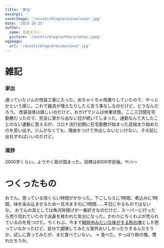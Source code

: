 ```yaml
---
title: '家出'
excerpt: ''
coverImage: '/assets/blog/preview/cover.jpg'
date: '2023-10-25'
author:
  name: 花初そたい
  picture: '/assets/blog/authors/sotai.jpeg'
ogImage:
  url: '/assets/blog/preview/cover.jpg'
---
```

# 雑記
### 家出
通っていたジムが改装工事に入った。めちゃくちゃ雨漏りしていたので、やっとかという感じ。これで器具が増えたりしたら言う事なしなのだけど、どうなんだろう。
改装自体は嬉しいのだけど、おかげでジムは休業状態。ここ三日間在宅勤務だったので、完全に家から出ない日が続いてしまった。通勤なんて大したことのない運動に思えるが、コロナ流行初期に在宅勤務が始まった途端太り始めたのを思い出す。ジムがなくても、理由をつけて外出しないといけない。その前に出社すればいいのだけど。

### 進捗
2000字くらい。ようやく筋が固まった。目標は8000字前後。ヤバ～

# つくったもの
おでん。思っている倍くらい時間がかかった。下ごしらえに1時間、煮込みに1時間、味を染み込ませるため一旦冷ますのに1時間……平日にやるものではないな。
おでんの具としては魚河岸揚げが一番好きなのだけど、スーパーに行ったら売り切れていたので出鼻を挫かれた気分になった。かわりにちくわぶが売られているのを見つけた。ちくわぶ、今まで[戦時中みたいな味がする粉の塊](https://hanasome-sotai.com/posts/2023-01-23)としか思っていなかったけど、自分で調理してみたら案外おいしかったりするんだろうか。試しに買ってみたが、まだ食べていない。
→ 食べた。やっぱり粉の塊。慣れだろうか。
